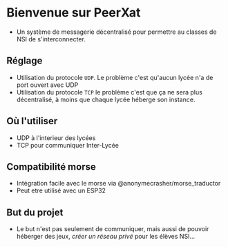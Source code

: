 # Bienvenue sur PeerXat
- Un système de messagerie décentralisé pour permettre au classes de NSI de s'interconnecter.


## Réglage
- Utilisation du protocole `UDP`. Le problème c'est qu'aucun lycée n'a de port ouvert avec UDP
- Utilisation du protocole `TCP` le problème c'est que ça ne sera plus décentralisé, à moins que chaque lycée héberge son instance.


## Où l'utiliser
- UDP à l'interieur des lycées
- TCP pour communiquer Inter-Lycée


## Compatibilité morse
- Intégration facile avec le morse via @anonymecrasher/morse_traductor
- Peut etre utilisé avec un ESP32

## But du projet
- Le but n'est pas seulement de communiquer, mais aussi de pouvoir héberger des jeux, *créer un réseau privé* pour les élèves NSI...